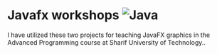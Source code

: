 # Javafx workshops ![Java](https://img.shields.io/badge/java-%23ED8B00.svg?style=for-the-badge&logo=openjdk&logoColor=white)

I have utilized these two projects for teaching JavaFX graphics in the Advanced Programming course at Sharif University of Technology..